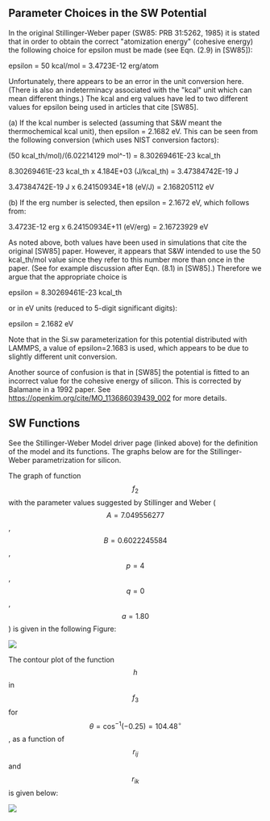 ## Parameter Choices in the SW Potential

In the original Stillinger-Weber paper (SW85: PRB 31:5262, 1985) it is stated that in order to obtain the correct "atomization energy" (cohesive energy) the following choice for epsilon must be made (see Eqn. (2.9) in [SW85]):

epsilon = 50 kcal/mol = 3.4723E-12 erg/atom

Unfortunately, there appears to be an error in the unit conversion here. (There is also an indeterminacy associated with the "kcal" unit which can mean different things.) The kcal and erg values have led to two different values for epsilon being used in articles that cite [SW85].

(a) If the kcal number is selected (assuming that S&W meant the thermochemical kcal unit), then epsilon = 2.1682 eV. This can be seen from the following conversion (which uses NIST conversion factors):

(50 kcal_th/mol)/(6.02214129 mol^-1) = 8.30269461E-23 kcal_th

8.30269461E-23 kcal_th x 4.184E+03 (J/kcal_th) = 3.47384742E-19 J

3.47384742E-19 J x 6.24150934E+18 (eV/J) = 2.168205112 eV

(b) If the erg number is selected, then epsilon = 2.1672 eV, which follows from:

3.4723E-12 erg x 6.24150934E+11 (eV/erg) = 2.16723929 eV

As noted above, both values have been used in simulations that cite the original [SW85] paper. However, it appears that S&W intended to use the 50 kcal_th/mol value since they refer to this number more than once in the paper. (See for example discussion after Eqn. (8.1) in [SW85].) Therefore we argue that the appropriate choice is

epsilon = 8.30269461E-23 kcal_th

or in eV units (reduced to 5-digit significant digits):

epsilon = 2.1682 eV

Note that in the Si.sw parameterization for this potential distributed with LAMMPS, a value of epsilon=2.1683 is used, which appears to be due to slightly different unit conversion.

Another source of confusion is that in [SW85] the potential is fitted to an incorrect value for the cohesive energy of silicon. This is corrected by Balamane in a 1992 paper. See <https://openkim.org/cite/MO_113686039439_002> for more details.

## SW Functions

See the Stillinger-Weber Model driver page (linked above) for the definition of the model and its functions. The graphs below are for the Stillinger-Weber parametrization for silicon.

The graph of function $$f_2$$ with the parameter values suggested by Stillinger and Weber ($$A=7.049556277$$, $$B=0.6022245584$$, $$p=4$$, $$q=0$$, $$a=1.80$$) is given in the following Figure:

![](/wimage/MO_405512056662_003/taru4uce/Figure1)

The contour plot of the function $$h$$ in $$f_3$$ for $$\theta=\cos^{-1}(-0.25)=104.48^\circ $$, as a function of $$r_{ij}$$ and $$r_{ik}$$ is given below:

![](/wimage/MO_405512056662_003/taru4uce/Figure2)
